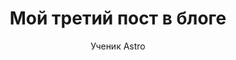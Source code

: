 ---
layout: ../../layouts/MarkdownPostLayout.astro
title: Мой третий пост в блоге
author: Ученик Astro
description: "У меня были некоторые трудности, но помощь сообщества была бесценной!"
image:
    url: "https://docs.astro.build/assets/rays.webp"
    alt: "Превью изображение из лучей Astro."
pubDate: 2022-07-15
tags: ["astro", "blogging", "learning in public", "setbacks", "community"]
---